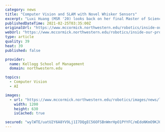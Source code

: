 ```yaml
---
category: news
title: "Computer Vision and SLAM with Novel Whisker Sensors"
excerpt: "Luxi Huang (MSR '20) looks back on her final Master of Science in Robotics (MSR) project and shares the significance of studying a seal's whiskers."
publishedDateTime: 2021-02-25T03:35:00Z
originalUrl: "https://www.mccormick.northwestern.edu/robotics/inside-our-program/stories/2021/computer-vision-and-slam-with-novel-whisker-sensors.html"
webUrl: "https://www.mccormick.northwestern.edu/robotics/inside-our-program/stories/2021/computer-vision-and-slam-with-novel-whisker-sensors.html"
type: article
quality: 39
heat: 39
published: false

provider:
  name: Kellogg School of Management
  domain: northwestern.edu

topics:
  - Computer Vision
  - AI

images:
  - url: "https://www.mccormick.northwestern.edu/robotics/images/news/learning-to-automatically-extract-data-from-a-seals-whisker-1200.jpg"
    width: 1200
    height: 630
    isCached: true

secured: "wylWTE/uatU2Y6A8YV9Lj1I7DQgEC56OFSBnWmrHpO1PYYFC/mEdoNKmO9KJ0ePUQVTQ1RAmoCdBNkxYjGkpIzOI6BlHhahDoPQiUmA9rUNlJwtdmoQHrD93yxPvQXufgLjBxzF+kKlQHxwl+eVpPGAsz7Kz4muCFIb2rOEE1qPMOl753zKjrt7YPNI1bLOQGkBAml8+yELFnNv7+mJmR4hPlD1PqedPrEQbeFCEsLC8shnpGK9yrl+w/9vs8qnivpgoYasNS0pr4rwp/72HNqUTZ2kfda4tsEoBu60a42OlQMk0Uw4ikrlYoqsCZVAw3LScIdClb/MmK95nkLx607w+cBAvOTWru0D6CAkLXrc=;682jcZIEkeBBAjLS4is8yw=="
---
```


